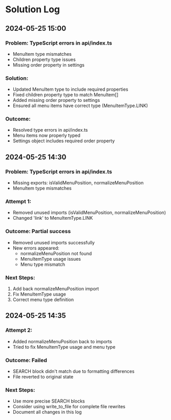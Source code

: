 # Solution Log

## 2024-05-25 15:00
### Problem: TypeScript errors in api/index.ts
- MenuItem type mismatches
- Children property type issues
- Missing order property in settings

### Solution:
- Updated MenuItem type to include required properties
- Fixed children property type to match MenuItem[]
- Added missing order property to settings
- Ensured all menu items have correct type (MenuItemType.LINK)

### Outcome:
- Resolved type errors in api/index.ts
- Menu items now properly typed
- Settings object includes required order property

## 2024-05-25 14:30
### Problem: TypeScript errors in api/index.ts
- Missing exports: isValidMenuPosition, normalizeMenuPosition
- MenuItem type mismatches

### Attempt 1:
- Removed unused imports (isValidMenuPosition, normalizeMenuPosition)
- Changed 'link' to MenuItemType.LINK

### Outcome: Partial success
- Removed unused imports successfully
- New errors appeared:
  - normalizeMenuPosition not found
  - MenuItemType usage issues
  - Menu type mismatch

### Next Steps:
1. Add back normalizeMenuPosition import
2. Fix MenuItemType usage
3. Correct menu type definition

## 2024-05-25 14:35
### Attempt 2:
- Added normalizeMenuPosition back to imports
- Tried to fix MenuItemType usage and menu type

### Outcome: Failed
- SEARCH block didn't match due to formatting differences
- File reverted to original state

### Next Steps:
- Use more precise SEARCH blocks
- Consider using write_to_file for complete file rewrites
- Document all changes in this log
